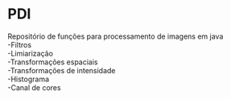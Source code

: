 # PDI
Repositório de funções para processamento de imagens em java <br>
-Filtros <br>
-Limiarização <br>
-Transformações espaciais <br>
-Transformações de intensidade <br>
-Histograma <br>
-Canal de cores <br>
